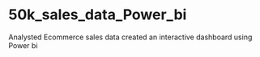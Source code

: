 # 50k_sales_data_Power_bi
Analysted Ecommerce sales data created an interactive dashboard using Power bi
